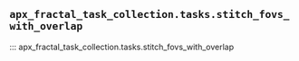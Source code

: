 ## `apx_fractal_task_collection.tasks.stitch_fovs_with_overlap`

::: apx_fractal_task_collection.tasks.stitch_fovs_with_overlap

